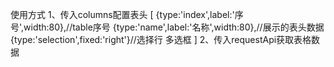 使用方式
  1、传入columns配置表头
    [
      {type:'index',label:'序号',width:80},//table序号
      {type:'name',label:'名称',width:80},//展示的表头数据
      {type:'selection',fixed:'right'}//选择行 多选框
    ]
  2、传入requestApi获取表格数据
